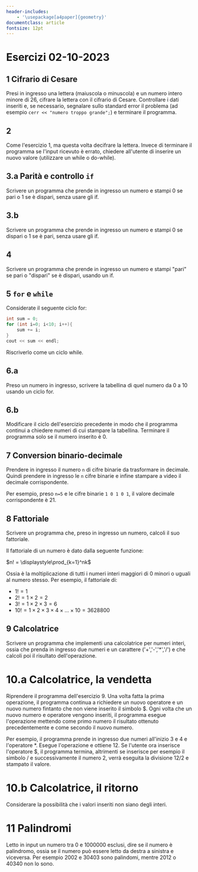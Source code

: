 ```yaml
---
header-includes:
    - '\usepackage[a4paper]{geometry}'
documentclass: article
fontsize: 12pt
---
```


# Esercizi 02-10-2023

## 1 Cifrario di Cesare

Presi in ingresso una lettera (maiuscola o minuscola) e un numero intero minore di 26, cifrare la lettera con il cifrario di Cesare.
Controllare i dati inseriti e, se necessario, segnalare sullo standard error il problema (ad esempio `cerr << "numero troppo grande";`)
e terminare il programma.

## 2

Come l'esercizio 1, ma questa volta decifrare la lettera. Invece di terminare il programma se l'input ricevuto è errato,
chiedere all'utente di inserire un nuovo valore (utilizzare un while o do-while).

## 3.a Parità e controllo `if`

Scrivere un programma che prende in ingresso un numero e stampi 0 se pari o 1 se è dispari, senza usare gli if.

## 3.b

Scrivere un programma che prende in ingresso un numero e stampi 0 se dispari o 1 se è pari, senza usare gli if.

## 4

Scrivere un programma che prende in ingresso un numero e stampi "pari" se pari o "dispari" se è dispari, usando un if.

## 5 `for` e `while`

Considerate il seguente ciclo for:

```c++
int sum = 0;
for (int i=0; i<10; i++){
    sum += i;
}
cout << sum << endl;
```

Riscriverlo come un ciclo while. 

## 6.a

Preso un numero in ingresso, scrivere la tabellina di quel numero da 0 a 10 usando un ciclo for.

## 6.b

Modificare il ciclo dell'esercizio precedente in modo che il programma continui a chiedere numeri di cui stampare
la tabellina. Terminare il programma solo se il numero inserito è 0. 

## 7 Conversion binario-decimale

Prendere in ingresso il numero `n` di cifre binarie da trasformare in decimale. Quindi prendere in ingresso le `n` 
cifre binarie e infine stampare a video il decimale corrispondente. 

Per esempio, preso `n=5` e le cifre binarie `1 0 1 0 1`, il valore decimale corrispondente è
21. 

## 8 Fattoriale

Scrivere un programma che, preso in ingresso un numero, calcoli il suo fattoriale. 

Il fattoriale di un numero è dato dalla seguente funzione:

$n! = \displaystyle\prod_{k=1}^nk$

Ossia è la moltiplicazione di tutti i numeri interi maggiori di 0 minori o uguali al numero stesso. Per esempio, il
fattoriale di:

- $1! = 1$
- $2! = 1\times 2 = 2$
- $3! = 1\times 2\times 3 = 6$
- $10! = 1\times 2\times 3\times 4\times ... \times 10 = 3628800$

## 9 Calcolatrice

Scrivere un programma che implementi una calcolatrice per numeri interi, ossia che prenda in ingresso due numeri e un carattere ('+','-','*','/') e che calcoli poi il risultato dell'operazione.

# 10.a Calcolatrice, la vendetta

Riprendere il programma dell'esercizio 9. Una volta fatta la prima operazione, il programma continua a richiedere un nuovo operatore e un nuovo numero fintanto che non viene inserito il simbolo \$. Ogni volta che un nuovo numero e operatore vengono inseriti, il programma esegue l'operazione mettendo come primo numero il risultato ottenuto precedentemente e come secondo il nuovo numero. 

Per esempio, il programma prende in ingresso due numeri all'inizio 3 e 4 e l'operatore *. Esegue l'operazione e ottiene 12. Se l'utente ora inserisce l'operatore \$, il programma termina, altrimenti se inserisce per esempio il simbolo / e successivamente il numero 2, verrà eseguita la divisione 12/2 e stampato il valore. 

# 10.b Calcolatrice, il ritorno

Considerare la possibilità che i valori inseriti non siano degli  interi. 

# 11 Palindromi

Letto in input un numero tra 0 e 1000000 esclusi, dire se il numero è palindromo, ossia se il numero può essere letto da destra a sinistra e viceversa. Per esempio 2002 e 30403 sono palindomi, mentre 2012 o 40340 non lo sono. 

